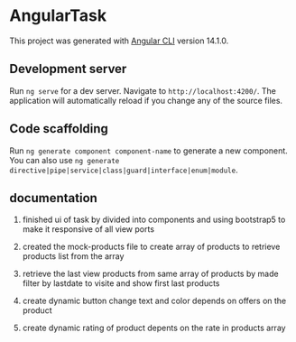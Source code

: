 # AngularTask

This project was generated with [Angular CLI](https://github.com/angular/angular-cli) version 14.1.0.

## Development server

Run `ng serve` for a dev server. Navigate to `http://localhost:4200/`. The application will automatically reload if you change any of the source files.

## Code scaffolding

Run `ng generate component component-name` to generate a new component. You can also use `ng generate directive|pipe|service|class|guard|interface|enum|module`.

## documentation

1. finished ui of task by divided into components and using bootstrap5 to make it responsive of all view ports

2. created the mock-products file to create array of products to retrieve products list from the array

3. retrieve the last view products from same array of products by made filter by lastdate to visite and show first last products 

4. create dynamic button change text and color depends on offers on the product 

5. create dynamic rating of product depents on the rate in products array

